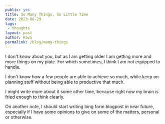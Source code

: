 ```yaml
---
public: yes
title: So Many Things, So Little Time
date: 2023-06-29
tags:
 - thoughts
layout: post
author: RavS
permalink: /blog/many-things
---
```


I don't know about you, but as I am getting older I am getting more and more things on my plate. For which sometimes, I think I am not equipped to handle.

I don't know how a few people are able to achieve so much, while keep on planning stuff without being able to productive that much.

I might write more about it some other time, because right now my brain is fried enough to think clearly.

On another note, I should start writing long form blogpost in near future, especially if I have some opinions to give on some of the matters, personal or otherwise.
